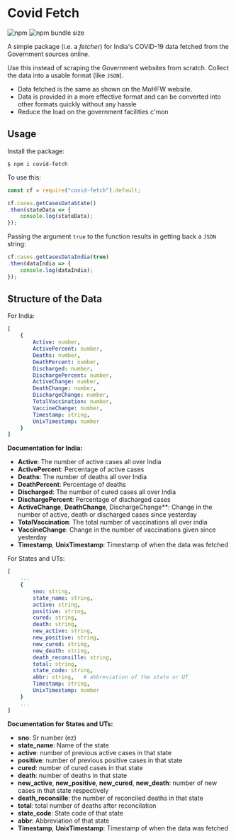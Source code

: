# Covid Fetch

![npm](https://img.shields.io/npm/v/covid-fetch)
![npm bundle size](https://img.shields.io/bundlephobia/min/covid-fetch?color=green)

A simple package (i.e. a _fetcher_) for India's COVID-19 data fetched from the Government sources online.

Use this instead of scraping the Government websites from scratch. Collect the data into a usable format (like `JSON`).

- Data fetched is the same as shown on the MoHFW website.
- Data is provided in a more effective format and can be converted into other formats quickly without any hassle
- Reduce the load on the government facilities c'mon

## Usage

Install the package:

```shell
$ npm i covid-fetch
```

To use this:

```javascript
const cf = require("covid-fetch").default;

cf.cases.getCasesDataState()
.then(stateData => {
    console.log(stateData);
});
```

Passing the argument `true` to the function results in getting back a `JSON` string:

```javascript
cf.cases.getCasesDataIndia(true)
.then(dataIndia => {
    console.log(dataIndia);
});
```

## Structure of the Data

For India:

```yaml
[
    {
        Active: number,
        ActivePercent: number,
        Deaths: number,
        DeathPercent: number,
        Discharged: number,
        DischargePercent: number,
        ActiveChange: number,
        DeathChange: number,
        DischargeChange: number,
        TotalVaccination: number,
        VaccineChange: number,
        Timestamp: string,
        UnixTimestamp: number
    }
]
```

**Documentation for India:**

- **Active**: The number of active cases all over India
- **ActivePercent**: Percentage of active cases
- **Deaths**: The number of deaths all over India
- **DeathPercent**: Percentage of deaths
- **Discharged**: The number of cured cases all over India
- **DischargePercent**: Percentage of discharged cases
- **ActiveChange**, **DeathChange**, DischargeChange**: Change in the number of active, death or discharged cases since yesterday
- **TotalVaccination**: The total number of vaccinations all over india
- **VaccineChange**: Change in the number of vaccinations given since yesterday
- **Timestamp**, **UnixTimestamp**: Timestamp of when the data was fetched


For States and UTs:

```yaml
[
    ...
    {
        sno: string,
        state_name: string,
        active: string,
        positive: string,
        cured: string,
        death: string,
        new_active: string,
        new_positive: string,
        new_cured: string,
        new_death: string,
        death_reconsille: string,
        total: string,
        state_code: string,
        abbr: string,   # abbreviation of the state or UT
        Timestamp: string,
        UnixTimestamp: number
    }
    ...
]
```

**Documentation for States and UTs:**

- **sno**: Sr number (ez)
- **state_name**: Name of the state
- **active**: number of previous active cases in that state
- **positive**: number of previous positive cases in that state
- **cured**: number of cured cases in that state
- **death**: number of deaths in that state
- **new_active**, **new_positive**, **new_cured**, **new_death**: number of new cases in that state respectively
- **death_reconsille**: the number of reconciled deaths in that state
- **total**: total number of deaths after reconcilation
- **state_code**: State code of that state
- **abbr**: Abbreviation of that state
- **Timestamp**, **UnixTimestamp**: Timestamp of when the data was fetched
